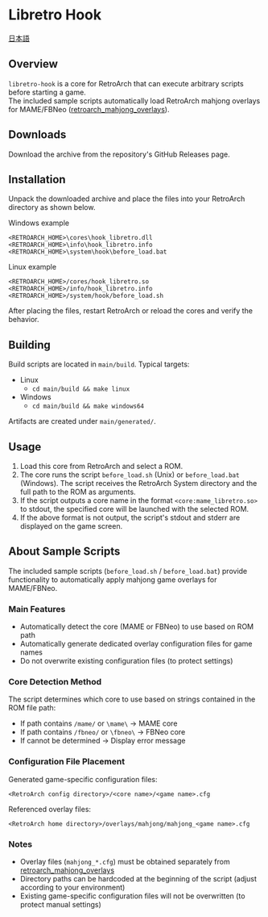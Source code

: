 # Libretro Hook

[日本語](README.ja.md)

## Overview

`libretro-hook` is a core for RetroArch that can execute arbitrary scripts before starting a game.<br>
The included sample scripts automatically load RetroArch mahjong overlays for MAME/FBNeo ([retroarch_mahjong_overlays](https://github.com/osobaudonmen/retroarch_mahjong_overlays)).

## Downloads

Download the archive from the repository's GitHub Releases page.

## Installation

Unpack the downloaded archive and place the files into your RetroArch directory as shown below.

Windows example

```
<RETROARCH_HOME>\cores\hook_libretro.dll
<RETROARCH_HOME>\info\hook_libretro.info
<RETROARCH_HOME>\system\hook\before_load.bat
```

Linux example

```
<RETROARCH_HOME>/cores/hook_libretro.so
<RETROARCH_HOME>/info/hook_libretro.info
<RETROARCH_HOME>/system/hook/before_load.sh
```

After placing the files, restart RetroArch or reload the cores and verify the behavior.

## Building

Build scripts are located in `main/build`. Typical targets:

- Linux
  - `cd main/build && make linux`
- Windows
  - `cd main/build && make windows64`

Artifacts are created under `main/generated/`.

## Usage

1. Load this core from RetroArch and select a ROM.
2. The core runs the script `before_load.sh` (Unix) or `before_load.bat` (Windows). The script receives the RetroArch System directory and the full path to the ROM as arguments.
3. If the script outputs a core name in the format `<core:mame_libretro.so>` to stdout, the specified core will be launched with the selected ROM.
4. If the above format is not output, the script's stdout and stderr are displayed on the game screen.

## About Sample Scripts

The included sample scripts (`before_load.sh` / `before_load.bat`) provide functionality to automatically apply mahjong game overlays for MAME/FBNeo.

### Main Features

- Automatically detect the core (MAME or FBNeo) to use based on ROM path
- Automatically generate dedicated overlay configuration files for game names
- Do not overwrite existing configuration files (to protect settings)

### Core Detection Method

The script determines which core to use based on strings contained in the ROM file path:

- If path contains `/mame/` or `\mame\` → MAME core
- If path contains `/fbneo/` or `\fbneo\` → FBNeo core
- If cannot be determined → Display error message

### Configuration File Placement

Generated game-specific configuration files:
```
<RetroArch config directory>/<core name>/<game name>.cfg
```

Referenced overlay files:
```
<RetroArch home directory>/overlays/mahjong/mahjong_<game name>.cfg
```

### Notes

- Overlay files (`mahjong_*.cfg`) must be obtained separately from [retroarch_mahjong_overlays](https://github.com/osobaudonmen/retroarch_mahjong_overlays)
- Directory paths can be hardcoded at the beginning of the script (adjust according to your environment)
- Existing game-specific configuration files will not be overwritten (to protect manual settings)


